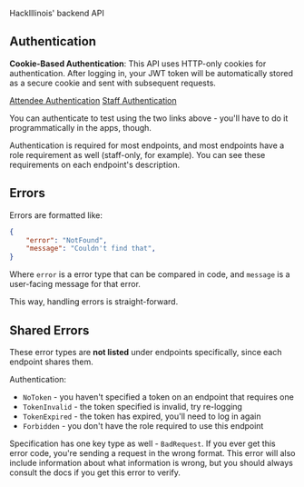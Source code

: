 HackIllinois' backend API

## Authentication

**Cookie-Based Authentication**: This API uses HTTP-only cookies for authentication. After logging in, your JWT token will be automatically stored as a secure cookie and sent with subsequent requests.

[Attendee Authentication](https://adonix.hackillinois.org/auth/login/github?redirect=https://adonix.hackillinois.org/docs)
[Staff Authentication](https://adonix.hackillinois.org/auth/login/google?redirect=https://adonix.hackillinois.org/docs)

You can authenticate to test using the two links above - you'll have to do it programmatically in the apps, though.

Authentication is required for most endpoints, and most endpoints have a role requirement as well (staff-only, for example).
You can see these requirements on each endpoint's description.

## Errors
Errors are formatted like:
```json
{
    "error": "NotFound",
    "message": "Couldn't find that",
}
```
Where `error` is a error type that can be compared in code, and `message` is a user-facing message for that error.

This way, handling errors is straight-forward.

## Shared Errors
These error types are **not listed** under endpoints specifically, since each endpoint shares them.

Authentication:
- `NoToken` - you haven't specified a token on an endpoint that requires one
- `TokenInvalid` - the token specified is invalid, try re-logging
- `TokenExpired` - the token has expired, you'll need to log in again
- `Forbidden` - you don't have the role required to use this endpoint

Specification has one key type as well - `BadRequest`.
If you ever get this error code, you're sending a request in the wrong format.
This error will also include information about what information is wrong,
but you should always consult the docs if you get this error to verify.
